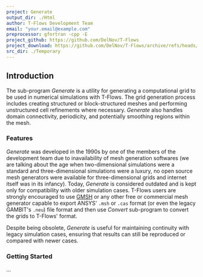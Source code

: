```yaml
---
project: Generate
output_dir: ./Html
author: T-Flows Development Team
email: "your.email@example.com"
preprocessor: gfortran -cpp -E
project_github: https://github.com/DelNov/T-Flows
project_download: https://github.com/DelNov/T-Flows/archive/refs/heads/main.zip
src_dir: ./Temporary
---
```


<!-- This is a comment -->
<!-- <div style="text-align: center;">                                                        -->
<!-- <p><img alt="T-Flows Logo" src="../../../logo_100_percent.png" title="Program Logo"></p> -->
<!-- </div>                                                                                   -->

## Introduction

The sub-program _Generate_ is a utility for generating a computational grid
to be used in numerical simulations with T-Flows.  The grid generation process
includes creating structured or block-structured meshes and performing
unstructured cell refinements where necessary. _Generate_ also handles domain
connectivity, periodicity, and potentially smoothing regions within the mesh.

### Features

_Generate_ was developed in the 1990s by one of the members of the development
team due to inavailability of mesh generation softwares (we are talking about
the age when two-dimensional simulations were a standard and three-dimensional
simulations were a luxury, no open source mesh generators were available for
three-dimensional grids and internet itself was in its infancy). Today,
_Generate_ is considered outdated and is kept only for compatibility with older
simulation cases. T-Flows users are strongly encouraged to use
[GMSH](https://gmsh.info) or any other free or commercial mesh generator
capable to export ANSYS' ```.msh``` or ```.cas``` format (or even the legacy
GAMBIT's ```.neu```) file format and then use _Convert_ sub-program to convert
the grids to T-Flows' format.

Despite being obsolete, _Generate_ is useful for maintaining continuity with
legacy simulation cases, ensuring that results can still be reproduced or
compared with newer cases.

### Getting Started

...

